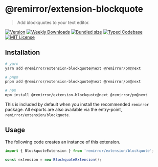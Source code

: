 # @remirror/extension-blockquote

> Add blockquotes to your text editor.

[![Version][version]][npm] [![Weekly Downloads][downloads-badge]][npm] [![Bundled size][size-badge]][size] [![Typed Codebase][typescript]](#) [![MIT License][license]](#)

[version]: https://flat.badgen.net/npm/v/@remirror/extension-blockquote/next
[npm]: https://npmjs.com/package/@remirror/extension-blockquote/v/next
[license]: https://flat.badgen.net/badge/license/MIT/purple
[size]: https://bundlephobia.com/result?p=@remirror/extension-blockquote@next
[size-badge]: https://flat.badgen.net/bundlephobia/minzip/@remirror/extension-blockquote
[typescript]: https://flat.badgen.net/badge/icon/TypeScript?icon=typescript&label
[downloads-badge]: https://badgen.net/npm/dw/@remirror/extension-blockquote/red?icon=npm

## Installation

```bash
# yarn
yarn add @remirror/extension-blockquote@next @remirror/pm@next

# pnpm
pnpm add @remirror/extension-blockquote@next @remirror/pm@next

# npm
npm install @remirror/extension-blockquote@next @remirror/pm@next
```

This is included by default when you install the recommended `remirror` package. All exports are also available via the entry-point, `remirror/extension/blockquote`.

## Usage

The following code creates an instance of this extension.

```ts
import { BlockquoteExtension } from 'remirror/extension/blockquote';

const extension = new BlockquoteExtension();
```
